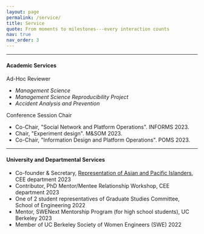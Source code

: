 ```yaml
---
layout: page
permalink: /service/
title: Service
quote: From moments to milestones---every interaction counts
nav: true
nav_order: 3
---
```


---
#### Academic Services

Ad-Hoc Reviewer
- *Management Science*
- *Management Science Reproducibility Project*
- *Accident Analysis and Prevention*

Conference Session Chair
- Co-Chair, "Social Network and Platform Operations". INFORMS 2023.
- Chair, "Experiment design". M&SOM 2023.
- Co-Chair, "Information Design and Platform Operations". POMS 2023.

---
#### University and Departmental Services
- Co-founder & Secretary, [Representation of Asian and Pacific Islanders](https://sites.google.com/berkeley.edu/rapid-cee/home), CEE department 2023
- Contributor, PhD Mentor/Mentee Relationship Workshop, CEE department 2023
- One of 2 student representatives of Graduate Studies Committee, School of Engineering 2022
- Mentor, SWENext Mentorship Program (for high school students), UC Berkeley 2023
- Member of UC Berkeley Society of Women Engineers (SWE) 2022
